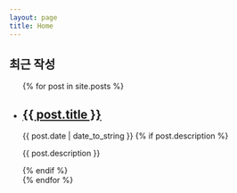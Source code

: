 ```yaml
---
layout: page
title: Home
---
```

<div class="posts">
  <h2>최근 작성</h2>
  <ul class="post-list">
    {% for post in site.posts %}
      <li>
        <h2>
          <a href="{{ post.url | relative_url }}">
            {{ post.title }}
          </a>
        </h2>
        <span class="post-date">{{ post.date | date_to_string }}</span>
        {% if post.description %}
          <p class="post-description">{{ post.description }}</p>
        {% endif %}
      </li>
    {% endfor %}
  </ul>
</div>
<!-- 
<div class="pagination">
  {% if paginator.next_page %}
    <a class="pagination-item older" href="{{ paginator.next_page_path | relative_url }}">Older</a>
  {% else %}
    <span class="pagination-item older">Older</span>
  {% endif %}
  {% if paginator.previous_page %}
    <a class="pagination-item newer" href="{{ paginator.previous_page_path | relative_url }}">Newer</a>
  {% else %}
    <span class="pagination-item newer">Newer</span>
  {% endif %}
</div> -->